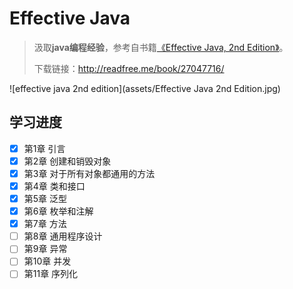 # Effective Java

> 汲取**java编程经验**，参考自书籍[《Effective Java, 2nd Edition》](https://book.douban.com/subject/3360807/)。
>
> 下载链接：<http://readfree.me/book/27047716/>

![effective java 2nd edition](assets/Effective Java 2nd Edition.jpg)

## 学习进度

- [x] 第1章 引言
- [x] 第2章 创建和销毁对象
- [x] 第3章 对于所有对象都通用的方法
- [x] 第4章 类和接口
- [x] 第5章 泛型
- [x] 第6章 枚举和注解
- [x] 第7章 方法
- [ ] 第8章 通用程序设计
- [ ] 第9章 异常
- [ ] 第10章 并发
- [ ] 第11章 序列化
